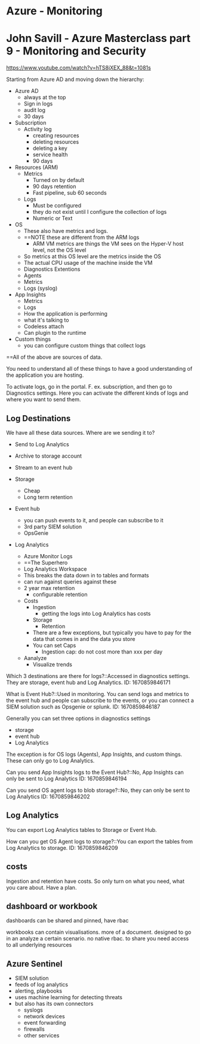 # Azure - Monitoring

# John Savill - Azure Masterclass part 9 - Monitoring and Security

https://www.youtube.com/watch?v=hTS8jXEX_88&t=1081s

Starting from Azure AD and moving down the hierarchy:

- Azure AD
	- always at the top
	- Sign in logs
	- audit log
	- 30 days
- Subscription
	- Activity log
		- creating resources
		- deleting resources
		- deleting a key
		- service health
		- 90 days
- Resources (ARM)
	- Metrics
		- Turned on by default
		- 90 days retention
		- Fast pipeline, sub 60 seconds
	- Logs
		- Must be configured
		- they do not exist until I configure the collection of logs
		- Numeric or Text
- OS
	- These also have metrics and logs.
	- ==NOTE these are different from the ARM logs
		- ARM VM metrics are things the VM sees on the Hyper-V host level, not the OS level
	- So metrics at this OS level are the metrics inside the OS
	- The actual CPU usage of the machine inside the VM
	- Diagnostics Extentions
	- Agents 
	- Metrics
	- Logs (syslog)
- App Insights
	- Metrics
	- Logs
	- How the application is performing
	- what it's talking to
	- Codeless attach
	- Can plugin to the runtime
- Custom things
	- you can configure custom things that collect logs

==All of the above are sources of data. 

You need to understand all of these things to have a good understanding of the application you are hosting. 

To activate logs, go in the portal. F. ex. subscription, and then go to Diagnostics settings. Here you can activate the different kinds of logs and where you want to send them. 

## Log Destinations

We have all these data sources. Where are we sending it to?

- Send to Log Analytics
- Archive to storage account
- Stream to an event hub

- Storage
	- Cheap
	- Long term retention
- Event hub
	- you can push events to it, and people can subscribe to it
	- 3rd party SIEM solution
	- OpsGenie
- Log Analytics
	- Azure Monitor Logs
	- ==The Superhero
	- Log Analytics Workspace
	- This breaks the data down in to tables and formats
	- can run against queries against these
	- 2 year max retention
		- configurable retention
	- Costs
		- Ingestion
			- getting the logs into Log Analytics has costs
		- Storage
			- Retention
		- There are a few exceptions, but typically you have to pay for the data that comes in and the data you store
		- You can set Caps
			- Ingestion cap: do not cost more than xxx per day
	- Aanalyze
		- Visualize trends

Which 3 destinations are there for logs?::Accessed in diagnostics settings. They are storage, event hub and Log Analytics.
ID: 1670859846171


What is Event Hub?::Used in monitoring. You can send logs and metrics to the event hub and people can subscribe to the events, or you can connect a SIEM solution such as Opsgenie or splunk. 
ID: 1670859846187


Generally you can set three options in diagnostics settings
- storage
- event hub
- Log Analytics

The exception is for OS logs (Agents), App Insights, and custom things. These can only go to Log Analytics.

Can you send App Insights logs to the Event Hub?::No, App Insights can only be sent to Log Analytics
ID: 1670859846194


Can you send OS agent logs to blob storage?::No, they can only be sent to Log Analytics
ID: 1670859846202


## Log Analytics

You can export Log Analytics tables to Storage or Event Hub. 

How can you get OS Agent logs to storage?::You can export the tables from Log Analytics to storage. 
ID: 1670859846209


## costs

Ingestion and retention have costs. So only turn on what you need, what you care about. Have a plan. 

## dashboard or workbook

dashboards can be shared and pinned, have rbac

workbooks can contain visualisations. more of a document. designed to go in an analyze a certain scenario. no native rbac. to share you need access to all underlying resources

## Azure Sentinel

- SIEM solution
- feeds of log analytics
- alerting, playbooks
- uses machine learning for detecting threats
- but also has its own connectors
	- syslogs
	- network devices
	- event forwarding
	- firewalls
	- other services
